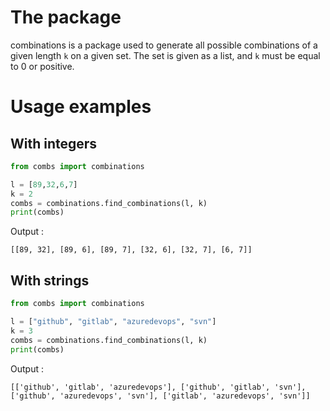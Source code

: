 # The package
combinations is a package used to generate all possible combinations of a given length `k` 
on a given set. The set is given as a list, and `k` must be equal to 0 or positive. 

# Usage examples 

## With integers 
```python
from combs import combinations

l = [89,32,6,7]
k = 2
combs = combinations.find_combinations(l, k)
print(combs)
```
Output :
```
[[89, 32], [89, 6], [89, 7], [32, 6], [32, 7], [6, 7]]
```

## With strings
```python
from combs import combinations

l = ["github", "gitlab", "azuredevops", "svn"]
k = 3
combs = combinations.find_combinations(l, k)
print(combs)
```

Output :
```
[['github', 'gitlab', 'azuredevops'], ['github', 'gitlab', 'svn'], ['github', 'azuredevops', 'svn'], ['gitlab', 'azuredevops', 'svn']]
```